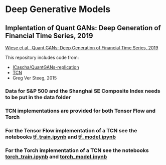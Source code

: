# Deep Generative Models

## Implentation of Quant GANs: Deep Generation of Financial Time Series, 2019


[Wiese et al., Quant GANs: Deep Generation of Financial Time Series, 2019](https://arxiv.org/abs/1907.06673)


This repository includes code from:
* [ICascha/QuantGANs-replication](https://github.com/ICascha/QuantGANs-replication)
* [TCN](https://github.com/locuslab/TCN)
* Greg Ver Steeg, 2015

### Data for S&P 500 and the Shanghai SE Composite Index needs to be put in the data folder

### TCN implementations are provided for both Tensor Flow and Torch

### For the Tensor Flow implementation of a TCN see the notebooks [tf_train.ipynb](./tf_train.ipynb) and [tf_model.ipynb](./tf_model.ipynb)

### For the Torch implementation of a TCN see the notebooks [torch_train.ipynb](./torch_train.ipynb) and [torch_model.ipynb](./torch_model.ipynb)
